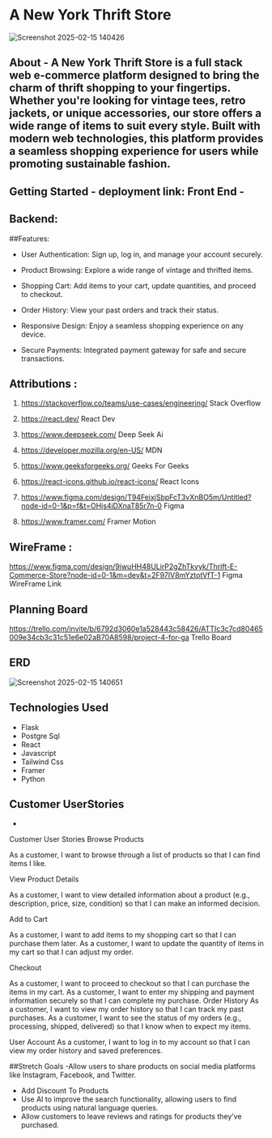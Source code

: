  # A New York Thrift Store

![Screenshot 2025-02-15 140426](https://github.com/user-attachments/assets/a77b760f-67e6-42e6-ae09-4b1f1e14ff9c)

## About - A New York Thrift Store  is a full stack web e-commerce platform designed to bring the charm of thrift shopping to your fingertips. Whether you're looking for vintage tees, retro jackets, or unique accessories, our store offers a wide range of items to suit every style. Built with modern web technologies, this platform provides a seamless shopping experience for users while promoting sustainable fashion.


## Getting Started - deployment link: Front End -
## Backend: 


##Features: 

- User Authentication: Sign up, log in, and manage your account securely.

- Product Browsing: Explore a wide range of vintage and thrifted items.

- Shopping Cart: Add items to your cart, update quantities, and proceed to checkout.

- Order History: View your past orders and track their status.

- Responsive Design: Enjoy a seamless shopping experience on any device.

- Secure Payments: Integrated payment gateway for safe and secure transactions.


## Attributions :

1. <https://stackoverflow.co/teams/use-cases/engineering/> Stack Overflow

2. <https://react.dev/> React Dev

3. <https://www.deepseek.com/> Deep Seek Ai

4. <https://developer.mozilla.org/en-US/> MDN

5. <https://www.geeksforgeeks.org/> Geeks For Geeks

6. <https://react-icons.github.io/react-icons/> React Icons

7. <https://www.figma.com/design/T94FeixjSbpFcT3vXnBO5m/Untitled?node-id=0-1&p=f&t=OHjs4iDXnaT85r7n-0> Figma

8. <https://www.framer.com/> Framer Motion

## WireFrame :
<https://www.figma.com/design/9iwuHH48ULirP2gZhTkvyk/Thrift-E-Commerce-Store?node-id=0-1&m=dev&t=2F97IV8mYztotVfT-1> Figma WireFrame Link

## Planning Board
<https://trello.com/invite/b/6792d3060e1a528443c58426/ATTIc3c7cd80465009e34cb3c31c51e6e02aB70A8598/project-4-for-ga> Trello Board 

## ERD 

![Screenshot 2025-02-15 140651](https://github.com/user-attachments/assets/ac2f6a7d-ec5d-427a-bd00-4797256e604b)


## Technologies Used 
- Flask 
- Postgre Sql
- React
- Javascript
- Tailwind Css 
- Framer
- Python


## Customer UserStories
-
Customer User Stories
Browse Products

As a customer, I want to browse through a list of products so that I can find items I like.

View Product Details

As a customer, I want to view detailed information about a product (e.g., description, price, size, condition) so that I can make an informed decision.

Add to Cart

As a customer, I want to add items to my shopping cart so that I can purchase them later.
As a customer, I want to update the quantity of items in my cart so that I can adjust my order.

Checkout

As a customer, I want to proceed to checkout so that I can purchase the items in my cart.
As a customer, I want to enter my shipping and payment information securely so that I can complete my purchase.
Order History
As a customer, I want to view my order history so that I can track my past purchases.
As a customer, I want to see the status of my orders (e.g., processing, shipped, delivered) so that I know when to expect my items.

User Account
As a customer, I want to log in to my account so that I can view my order history and saved preferences.



##Stretch Goals
-Allow users to share products on social media platforms like Instagram, Facebook, and Twitter.
- Add Discount To Products 
- Use AI to improve the search functionality, allowing users to find products using natural language queries.
- Allow customers to leave reviews and ratings for products they’ve purchased.
